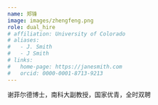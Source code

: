 ```yaml
---
name: 郑锋
image: images/zhengfeng.png
role: dual_hire
# affiliation: University of Colorado
# aliases:
#   - J. Smith
#   - J Smith
# links:
#   home-page: https://janesmith.com
#   orcid: 0000-0001-8713-9213
---
```


谢菲尔德博士，南科大副教授，国家优青，全时双聘






